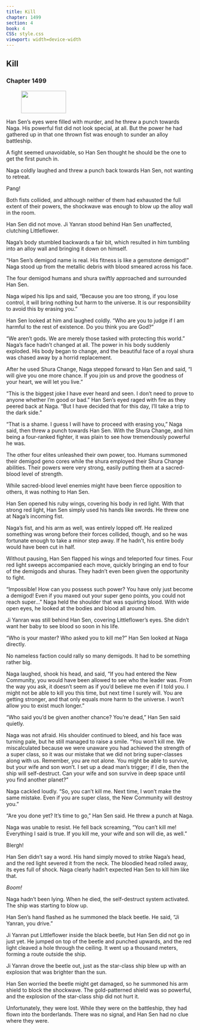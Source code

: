```yaml
---
title: Kill
chapter: 1499
section: 4
book: 4
CSS: style.css
viewport: width=device-width
---
```


## Kill

### Chapter 1499

<figure>
	<img src="../Images/gem.gif" alt="" id="gem" width="120" height="60" />
</figure>

Han Sen’s eyes were filled with murder, and he threw a punch towards Naga. His powerful fist did not look special, at all. But the power he had gathered up in that one thrown fist was enough to sunder an alloy battleship.

A fight seemed unavoidable, so Han Sen thought he should be the one to get the first punch in.

Naga coldly laughed and threw a punch back towards Han Sen, not wanting to retreat.

Pang!

Both fists collided, and although neither of them had exhausted the full extent of their powers, the shockwave was enough to blow up the alloy wall in the room.

Han Sen did not move. Ji Yanran stood behind Han Sen unaffected, clutching Littleflower.

Naga’s body stumbled backwards a fair bit, which resulted in him tumbling into an alloy wall and bringing it down on himself.

“Han Sen’s demigod name is real. His fitness is like a gemstone demigod!” Naga stood up from the metallic debris with blood smeared across his face.

The four demigod humans and shura swiftly approached and surrounded Han Sen.

Naga wiped his lips and said, “Because you are too strong, if you lose control, it will bring nothing but harm to the universe. It is our responsibility to avoid this by erasing you.”

Han Sen looked at him and laughed coldly. “Who are you to judge if I am harmful to the rest of existence. Do you think you are God?”

“We aren’t gods. We are merely those tasked with protecting this world.” Naga’s face hadn’t changed at all. The power in his body suddenly exploded. His body began to change, and the beautiful face of a royal shura was chased away by a horrid replacement.

After he used Shura Change, Naga stepped forward to Han Sen and said, “I will give you one more chance. If you join us and prove the goodness of your heart, we will let you live.”

“This is the biggest joke I have ever heard and seen. I don’t need to prove to anyone whether I’m good or bad.” Han Sen’s eyed raged with fire as they peered back at Naga. “But I have decided that for this day, I’ll take a trip to the dark side.”

“That is a shame. I guess I will have to proceed with erasing you,” Naga said, then threw a punch towards Han Sen. With the Shura Change, and him being a four-ranked fighter, it was plain to see how tremendously powerful he was.

The other four elites unleashed their own power, too. Humans summoned their demigod geno cores while the shura employed their Shura Change abilities. Their powers were very strong, easily putting them at a sacred-blood level of strength.

While sacred-blood level enemies might have been fierce opposition to others, it was nothing to Han Sen.

Han Sen opened his ruby wings, covering his body in red light. With that strong red light, Han Sen simply used his hands like swords. He threw one at Naga’s incoming fist.

Naga’s fist, and his arm as well, was entirely lopped off. He realized something was wrong before their forces collided, though, and so he was fortunate enough to take a minor step away. If he hadn’t, his entire body would have been cut in half.

Without pausing, Han Sen flapped his wings and teleported four times. Four red light sweeps accompanied each move, quickly bringing an end to four of the demigods and shuras. They hadn’t even been given the opportunity to fight.

“Impossible! How can you possess such power? You have only just become a demigod! Even if you maxed out your super geno points, you could not reach super…” Naga held the shoulder that was squirting blood. With wide open eyes, he looked at the bodies and blood all around him.

Ji Yanran was still behind Han Sen, covering Littleflower’s eyes. She didn’t want her baby to see blood so soon in his life.

“Who is your master? Who asked you to kill me?” Han Sen looked at Naga directly.

No nameless faction could rally so many demigods. It had to be something rather big.

Naga laughed, shook his head, and said, “If you had entered the New Community, you would have been allowed to see who the leader was. From the way you ask, it doesn’t seem as if you’d believe me even if I told you. I might not be able to kill you this time, but next time I surely will. You are getting stronger, and that only equals more harm to the universe. I won’t allow you to exist much longer.”

“Who said you’d be given another chance? You’re dead,” Han Sen said quietly.

Naga was not afraid. His shoulder continued to bleed, and his face was turning pale, but he still managed to raise a smile. “You won’t kill me. We miscalculated because we were unaware you had achieved the strength of a super class, so it was our mistake that we did not bring super-classes along with us. Remember, you are not alone. You might be able to survive, but your wife and son won’t. I set up a dead man’s trigger; if I die, then the ship will self-destruct. Can your wife and son survive in deep space until you find another planet?”

Naga cackled loudly. “So, you can’t kill me. Next time, I won’t make the same mistake. Even if you are super class, the New Community will destroy you.”

“Are you done yet? It’s time to go,” Han Sen said. He threw a punch at Naga.

Naga was unable to resist. He fell back screaming, “You can’t kill me! Everything I said is true. If you kill me, your wife and son will die, as well.”

Blergh!

Han Sen didn’t say a word. His hand simply moved to strike Naga’s head, and the red light severed it from the neck. The bloodied head rolled away, its eyes full of shock. Naga clearly hadn’t expected Han Sen to kill him like that.

*Boom!*

Naga hadn’t been lying. When he died, the self-destruct system activated. The ship was starting to blow up.

Han Sen’s hand flashed as he summoned the black beetle. He said, “Ji Yanran, you drive.”

Ji Yanran put Littleflower inside the black beetle, but Han Sen did not go in just yet. He jumped on top of the beetle and punched upwards, and the red light cleaved a hole through the ceiling. It went up a thousand meters, forming a route outside the ship.

Ji Yanran drove the beetle out, just as the star-class ship blew up with an explosion that was brighter than the sun.

Han Sen worried the beetle might get damaged, so he summoned his arm shield to block the shockwave. The gold-patterned shield was so powerful, and the explosion of the star-class ship did not hurt it.

Unfortunately, they were lost. While they were on the battleship, they had flown into the borderlands. There was no signal, and Han Sen had no clue where they were.